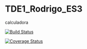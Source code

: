 # TDE1_Rodrigo_ES3
calculadora

[![Build Status](https://travis-ci.org/Caf3/TDE1_Rodrigo_ES3.svg?branch=master)](https://travis-ci.org/Caf3/TDE1_Rodrigo_ES3)

[![Coverage Status](https://coveralls.io/repos/github/Caf3/TDE1_Rodrigo_ES3/badge.svg?branch=master)](https://coveralls.io/github/Caf3/TDE1_Rodrigo_ES3?branch=master)
